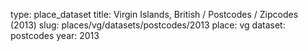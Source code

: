 type: place_dataset
title: Virgin Islands, British / Postcodes / Zipcodes (2013)
slug: places/vg/datasets/postcodes/2013
place: vg
dataset: postcodes
year: 2013
